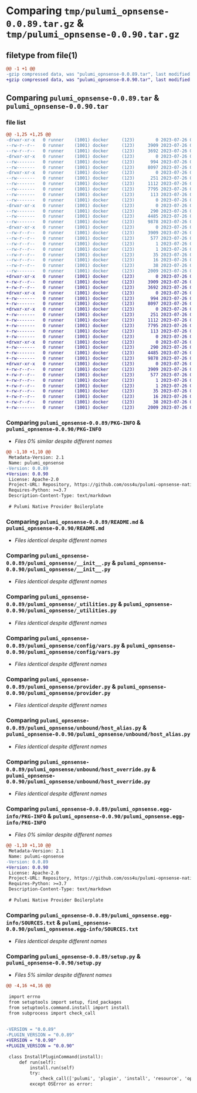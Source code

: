 # Comparing `tmp/pulumi_opnsense-0.0.89.tar.gz` & `tmp/pulumi_opnsense-0.0.90.tar.gz`

## filetype from file(1)

```diff
@@ -1 +1 @@
-gzip compressed data, was "pulumi_opnsense-0.0.89.tar", last modified: Wed Jul 26 06:33:53 2023, max compression
+gzip compressed data, was "pulumi_opnsense-0.0.90.tar", last modified: Wed Jul 26 06:37:58 2023, max compression
```

## Comparing `pulumi_opnsense-0.0.89.tar` & `pulumi_opnsense-0.0.90.tar`

### file list

```diff
@@ -1,25 +1,25 @@
-drwxr-xr-x   0 runner    (1001) docker     (123)        0 2023-07-26 06:33:53.403204 pulumi_opnsense-0.0.89/
--rw-r--r--   0 runner    (1001) docker     (123)     3909 2023-07-26 06:33:53.403204 pulumi_opnsense-0.0.89/PKG-INFO
--rw-r--r--   0 runner    (1001) docker     (123)     3692 2023-07-26 06:33:52.000000 pulumi_opnsense-0.0.89/README.md
-drwxr-xr-x   0 runner    (1001) docker     (123)        0 2023-07-26 06:33:53.399204 pulumi_opnsense-0.0.89/pulumi_opnsense/
--rw-------   0 runner    (1001) docker     (123)      994 2023-07-26 06:33:52.000000 pulumi_opnsense-0.0.89/pulumi_opnsense/__init__.py
--rw-------   0 runner    (1001) docker     (123)     8097 2023-07-26 06:33:52.000000 pulumi_opnsense-0.0.89/pulumi_opnsense/_utilities.py
-drwxr-xr-x   0 runner    (1001) docker     (123)        0 2023-07-26 06:33:53.403204 pulumi_opnsense-0.0.89/pulumi_opnsense/config/
--rw-------   0 runner    (1001) docker     (123)      251 2023-07-26 06:33:52.000000 pulumi_opnsense-0.0.89/pulumi_opnsense/config/__init__.py
--rw-------   0 runner    (1001) docker     (123)     1112 2023-07-26 06:33:52.000000 pulumi_opnsense-0.0.89/pulumi_opnsense/config/vars.py
--rw-------   0 runner    (1001) docker     (123)     7795 2023-07-26 06:33:52.000000 pulumi_opnsense-0.0.89/pulumi_opnsense/provider.py
--rw-------   0 runner    (1001) docker     (123)      113 2023-07-26 06:33:52.000000 pulumi_opnsense-0.0.89/pulumi_opnsense/pulumi-plugin.json
--rw-------   0 runner    (1001) docker     (123)        0 2023-07-26 06:33:52.000000 pulumi_opnsense-0.0.89/pulumi_opnsense/py.typed
-drwxr-xr-x   0 runner    (1001) docker     (123)        0 2023-07-26 06:33:53.403204 pulumi_opnsense-0.0.89/pulumi_opnsense/unbound/
--rw-------   0 runner    (1001) docker     (123)      290 2023-07-26 06:33:52.000000 pulumi_opnsense-0.0.89/pulumi_opnsense/unbound/__init__.py
--rw-------   0 runner    (1001) docker     (123)     4485 2023-07-26 06:33:52.000000 pulumi_opnsense-0.0.89/pulumi_opnsense/unbound/host_alias.py
--rw-------   0 runner    (1001) docker     (123)     9878 2023-07-26 06:33:52.000000 pulumi_opnsense-0.0.89/pulumi_opnsense/unbound/host_override.py
-drwxr-xr-x   0 runner    (1001) docker     (123)        0 2023-07-26 06:33:53.403204 pulumi_opnsense-0.0.89/pulumi_opnsense.egg-info/
--rw-r--r--   0 runner    (1001) docker     (123)     3909 2023-07-26 06:33:53.000000 pulumi_opnsense-0.0.89/pulumi_opnsense.egg-info/PKG-INFO
--rw-r--r--   0 runner    (1001) docker     (123)      577 2023-07-26 06:33:53.000000 pulumi_opnsense-0.0.89/pulumi_opnsense.egg-info/SOURCES.txt
--rw-r--r--   0 runner    (1001) docker     (123)        1 2023-07-26 06:33:53.000000 pulumi_opnsense-0.0.89/pulumi_opnsense.egg-info/dependency_links.txt
--rw-r--r--   0 runner    (1001) docker     (123)        1 2023-07-26 06:33:53.000000 pulumi_opnsense-0.0.89/pulumi_opnsense.egg-info/not-zip-safe
--rw-r--r--   0 runner    (1001) docker     (123)       35 2023-07-26 06:33:53.000000 pulumi_opnsense-0.0.89/pulumi_opnsense.egg-info/requires.txt
--rw-r--r--   0 runner    (1001) docker     (123)       16 2023-07-26 06:33:53.000000 pulumi_opnsense-0.0.89/pulumi_opnsense.egg-info/top_level.txt
--rw-r--r--   0 runner    (1001) docker     (123)       38 2023-07-26 06:33:53.403204 pulumi_opnsense-0.0.89/setup.cfg
--rw-------   0 runner    (1001) docker     (123)     2009 2023-07-26 06:33:52.000000 pulumi_opnsense-0.0.89/setup.py
+drwxr-xr-x   0 runner    (1001) docker     (123)        0 2023-07-26 06:37:58.667739 pulumi_opnsense-0.0.90/
+-rw-r--r--   0 runner    (1001) docker     (123)     3909 2023-07-26 06:37:58.667739 pulumi_opnsense-0.0.90/PKG-INFO
+-rw-r--r--   0 runner    (1001) docker     (123)     3692 2023-07-26 06:37:58.000000 pulumi_opnsense-0.0.90/README.md
+drwxr-xr-x   0 runner    (1001) docker     (123)        0 2023-07-26 06:37:58.667739 pulumi_opnsense-0.0.90/pulumi_opnsense/
+-rw-------   0 runner    (1001) docker     (123)      994 2023-07-26 06:37:58.000000 pulumi_opnsense-0.0.90/pulumi_opnsense/__init__.py
+-rw-------   0 runner    (1001) docker     (123)     8097 2023-07-26 06:37:58.000000 pulumi_opnsense-0.0.90/pulumi_opnsense/_utilities.py
+drwxr-xr-x   0 runner    (1001) docker     (123)        0 2023-07-26 06:37:58.667739 pulumi_opnsense-0.0.90/pulumi_opnsense/config/
+-rw-------   0 runner    (1001) docker     (123)      251 2023-07-26 06:37:58.000000 pulumi_opnsense-0.0.90/pulumi_opnsense/config/__init__.py
+-rw-------   0 runner    (1001) docker     (123)     1112 2023-07-26 06:37:58.000000 pulumi_opnsense-0.0.90/pulumi_opnsense/config/vars.py
+-rw-------   0 runner    (1001) docker     (123)     7795 2023-07-26 06:37:58.000000 pulumi_opnsense-0.0.90/pulumi_opnsense/provider.py
+-rw-------   0 runner    (1001) docker     (123)      113 2023-07-26 06:37:58.000000 pulumi_opnsense-0.0.90/pulumi_opnsense/pulumi-plugin.json
+-rw-------   0 runner    (1001) docker     (123)        0 2023-07-26 06:37:58.000000 pulumi_opnsense-0.0.90/pulumi_opnsense/py.typed
+drwxr-xr-x   0 runner    (1001) docker     (123)        0 2023-07-26 06:37:58.667739 pulumi_opnsense-0.0.90/pulumi_opnsense/unbound/
+-rw-------   0 runner    (1001) docker     (123)      290 2023-07-26 06:37:58.000000 pulumi_opnsense-0.0.90/pulumi_opnsense/unbound/__init__.py
+-rw-------   0 runner    (1001) docker     (123)     4485 2023-07-26 06:37:58.000000 pulumi_opnsense-0.0.90/pulumi_opnsense/unbound/host_alias.py
+-rw-------   0 runner    (1001) docker     (123)     9878 2023-07-26 06:37:58.000000 pulumi_opnsense-0.0.90/pulumi_opnsense/unbound/host_override.py
+drwxr-xr-x   0 runner    (1001) docker     (123)        0 2023-07-26 06:37:58.667739 pulumi_opnsense-0.0.90/pulumi_opnsense.egg-info/
+-rw-r--r--   0 runner    (1001) docker     (123)     3909 2023-07-26 06:37:58.000000 pulumi_opnsense-0.0.90/pulumi_opnsense.egg-info/PKG-INFO
+-rw-r--r--   0 runner    (1001) docker     (123)      577 2023-07-26 06:37:58.000000 pulumi_opnsense-0.0.90/pulumi_opnsense.egg-info/SOURCES.txt
+-rw-r--r--   0 runner    (1001) docker     (123)        1 2023-07-26 06:37:58.000000 pulumi_opnsense-0.0.90/pulumi_opnsense.egg-info/dependency_links.txt
+-rw-r--r--   0 runner    (1001) docker     (123)        1 2023-07-26 06:37:58.000000 pulumi_opnsense-0.0.90/pulumi_opnsense.egg-info/not-zip-safe
+-rw-r--r--   0 runner    (1001) docker     (123)       35 2023-07-26 06:37:58.000000 pulumi_opnsense-0.0.90/pulumi_opnsense.egg-info/requires.txt
+-rw-r--r--   0 runner    (1001) docker     (123)       16 2023-07-26 06:37:58.000000 pulumi_opnsense-0.0.90/pulumi_opnsense.egg-info/top_level.txt
+-rw-r--r--   0 runner    (1001) docker     (123)       38 2023-07-26 06:37:58.667739 pulumi_opnsense-0.0.90/setup.cfg
+-rw-------   0 runner    (1001) docker     (123)     2009 2023-07-26 06:37:58.000000 pulumi_opnsense-0.0.90/setup.py
```

### Comparing `pulumi_opnsense-0.0.89/PKG-INFO` & `pulumi_opnsense-0.0.90/PKG-INFO`

 * *Files 0% similar despite different names*

```diff
@@ -1,10 +1,10 @@
 Metadata-Version: 2.1
 Name: pulumi_opnsense
-Version: 0.0.89
+Version: 0.0.90
 License: Apache-2.0
 Project-URL: Repository, https://github.com/oss4u/pulumi-opnsense-native
 Requires-Python: >=3.7
 Description-Content-Type: text/markdown
 
 # Pulumi Native Provider Boilerplate
```

### Comparing `pulumi_opnsense-0.0.89/README.md` & `pulumi_opnsense-0.0.90/README.md`

 * *Files identical despite different names*

### Comparing `pulumi_opnsense-0.0.89/pulumi_opnsense/__init__.py` & `pulumi_opnsense-0.0.90/pulumi_opnsense/__init__.py`

 * *Files identical despite different names*

### Comparing `pulumi_opnsense-0.0.89/pulumi_opnsense/_utilities.py` & `pulumi_opnsense-0.0.90/pulumi_opnsense/_utilities.py`

 * *Files identical despite different names*

### Comparing `pulumi_opnsense-0.0.89/pulumi_opnsense/config/vars.py` & `pulumi_opnsense-0.0.90/pulumi_opnsense/config/vars.py`

 * *Files identical despite different names*

### Comparing `pulumi_opnsense-0.0.89/pulumi_opnsense/provider.py` & `pulumi_opnsense-0.0.90/pulumi_opnsense/provider.py`

 * *Files identical despite different names*

### Comparing `pulumi_opnsense-0.0.89/pulumi_opnsense/unbound/host_alias.py` & `pulumi_opnsense-0.0.90/pulumi_opnsense/unbound/host_alias.py`

 * *Files identical despite different names*

### Comparing `pulumi_opnsense-0.0.89/pulumi_opnsense/unbound/host_override.py` & `pulumi_opnsense-0.0.90/pulumi_opnsense/unbound/host_override.py`

 * *Files identical despite different names*

### Comparing `pulumi_opnsense-0.0.89/pulumi_opnsense.egg-info/PKG-INFO` & `pulumi_opnsense-0.0.90/pulumi_opnsense.egg-info/PKG-INFO`

 * *Files 0% similar despite different names*

```diff
@@ -1,10 +1,10 @@
 Metadata-Version: 2.1
 Name: pulumi-opnsense
-Version: 0.0.89
+Version: 0.0.90
 License: Apache-2.0
 Project-URL: Repository, https://github.com/oss4u/pulumi-opnsense-native
 Requires-Python: >=3.7
 Description-Content-Type: text/markdown
 
 # Pulumi Native Provider Boilerplate
```

### Comparing `pulumi_opnsense-0.0.89/pulumi_opnsense.egg-info/SOURCES.txt` & `pulumi_opnsense-0.0.90/pulumi_opnsense.egg-info/SOURCES.txt`

 * *Files identical despite different names*

### Comparing `pulumi_opnsense-0.0.89/setup.py` & `pulumi_opnsense-0.0.90/setup.py`

 * *Files 5% similar despite different names*

```diff
@@ -4,16 +4,16 @@
 
 import errno
 from setuptools import setup, find_packages
 from setuptools.command.install import install
 from subprocess import check_call
 
 
-VERSION = "0.0.89"
-PLUGIN_VERSION = "0.0.89"
+VERSION = "0.0.90"
+PLUGIN_VERSION = "0.0.90"
 
 class InstallPluginCommand(install):
     def run(self):
         install.run(self)
         try:
             check_call(['pulumi', 'plugin', 'install', 'resource', 'opnsense', PLUGIN_VERSION, '--server', 'github://api.github.com/oss4u/pulumi-opnsense-native'])
         except OSError as error:
```

